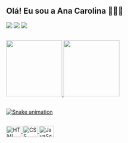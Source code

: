 ## Olá! Eu sou a Ana Carolina 👩🏻‍💻

<div>

  <a href="mailto:vartuliana@gmail.com"><img src="https://img.shields.io/badge/Gmail-D14836?style=for-the-badge&logo=gmail&logoColor=white"></a>
  <a href="https://www.linkedin.com/in/anavartuli/"><img src="https://img.shields.io/badge/LinkedIn-0077B5?style=for-the-badge&logo=linkedin&logoColor=white"></a>
  <a href="discordapp.com/users/flowerscent#6298"><img src="https://img.shields.io/badge/Discord-7289DA?style=for-the-badge&logo=discord&logoColor=white"></a>

</div>

##

<div>
  <a href="https://github.com/anavartuli">
  <img height="150em" src="https://github-readme-stats.vercel.app/api?username=anavartuli&show_icons=true&theme=dracula&include_all_commits=true&count_private=true"/>
  <img height="150em" src="https://github-readme-stats.vercel.app/api/top-langs/?username=anavartuli&layout=compact&langs_count=16&theme=dracula"/>
</div>

##

![Snake animation](https://github.com/anavartuli/anavartuli/blob/output/github-contribution-grid-snake.svg)

##

<div style="display:inline_block">

  <img align="center" alt="HTML" height="30" width="40" src="https://cdn.jsdelivr.net/gh/devicons/devicon/icons/html5/html5-plain.svg">
  <img align="center" alt="CSS" height="30" width="40" src="https://cdn.jsdelivr.net/gh/devicons/devicon/icons/css3/css3-plain.svg">
  <img align="center" alt="JavaScript" height="30" width="40" src="https://cdn.jsdelivr.net/gh/devicons/devicon/icons/javascript/javascript-plain.svg">

</div>

